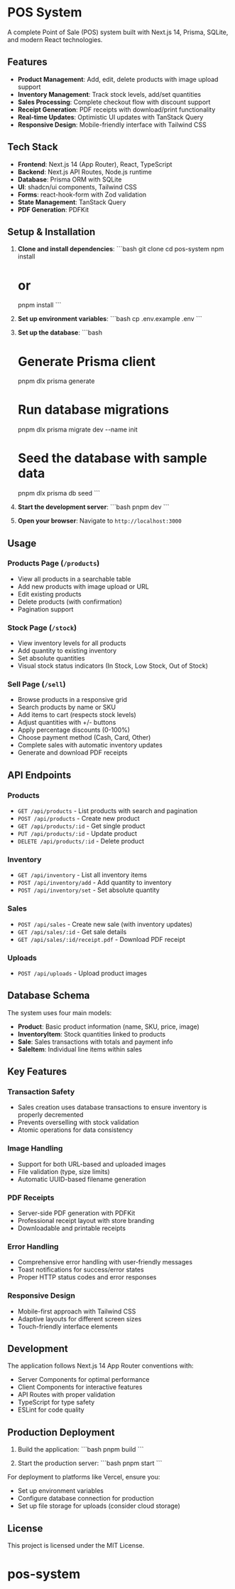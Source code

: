 # POS System

A complete Point of Sale (POS) system built with Next.js 14, Prisma, SQLite, and modern React technologies.

## Features

- **Product Management**: Add, edit, delete products with image upload support
- **Inventory Management**: Track stock levels, add/set quantities
- **Sales Processing**: Complete checkout flow with discount support
- **Receipt Generation**: PDF receipts with download/print functionality
- **Real-time Updates**: Optimistic UI updates with TanStack Query
- **Responsive Design**: Mobile-friendly interface with Tailwind CSS

## Tech Stack

- **Frontend**: Next.js 14 (App Router), React, TypeScript
- **Backend**: Next.js API Routes, Node.js runtime
- **Database**: Prisma ORM with SQLite
- **UI**: shadcn/ui components, Tailwind CSS
- **Forms**: react-hook-form with Zod validation
- **State Management**: TanStack Query
- **PDF Generation**: PDFKit

## Setup & Installation

1. **Clone and install dependencies**:
   \`\`\`bash
   git clone <repository-url>
   cd pos-system
   npm install
   # or
   pnpm install
   \`\`\`

2. **Set up environment variables**:
   \`\`\`bash
   cp .env.example .env
   \`\`\`

3. **Set up the database**:
   \`\`\`bash
   # Generate Prisma client
   pnpm dlx prisma generate
   
   # Run database migrations
   pnpm dlx prisma migrate dev --name init
   
   # Seed the database with sample data
   pnpm dlx prisma db seed
   \`\`\`

4. **Start the development server**:
   \`\`\`bash
   pnpm dev
   \`\`\`

5. **Open your browser**:
   Navigate to `http://localhost:3000`

## Usage

### Products Page (`/products`)
- View all products in a searchable table
- Add new products with image upload or URL
- Edit existing products
- Delete products (with confirmation)
- Pagination support

### Stock Page (`/stock`)
- View inventory levels for all products
- Add quantity to existing inventory
- Set absolute quantities
- Visual stock status indicators (In Stock, Low Stock, Out of Stock)

### Sell Page (`/sell`)
- Browse products in a responsive grid
- Search products by name or SKU
- Add items to cart (respects stock levels)
- Adjust quantities with +/- buttons
- Apply percentage discounts (0-100%)
- Choose payment method (Cash, Card, Other)
- Complete sales with automatic inventory updates
- Generate and download PDF receipts

## API Endpoints

### Products
- `GET /api/products` - List products with search and pagination
- `POST /api/products` - Create new product
- `GET /api/products/:id` - Get single product
- `PUT /api/products/:id` - Update product
- `DELETE /api/products/:id` - Delete product

### Inventory
- `GET /api/inventory` - List all inventory items
- `POST /api/inventory/add` - Add quantity to inventory
- `POST /api/inventory/set` - Set absolute quantity

### Sales
- `POST /api/sales` - Create new sale (with inventory updates)
- `GET /api/sales/:id` - Get sale details
- `GET /api/sales/:id/receipt.pdf` - Download PDF receipt

### Uploads
- `POST /api/uploads` - Upload product images

## Database Schema

The system uses four main models:

- **Product**: Basic product information (name, SKU, price, image)
- **InventoryItem**: Stock quantities linked to products
- **Sale**: Sales transactions with totals and payment info
- **SaleItem**: Individual line items within sales

## Key Features

### Transaction Safety
- Sales creation uses database transactions to ensure inventory is properly decremented
- Prevents overselling with stock validation
- Atomic operations for data consistency

### Image Handling
- Support for both URL-based and uploaded images
- File validation (type, size limits)
- Automatic UUID-based filename generation

### PDF Receipts
- Server-side PDF generation with PDFKit
- Professional receipt layout with store branding
- Downloadable and printable receipts

### Error Handling
- Comprehensive error handling with user-friendly messages
- Toast notifications for success/error states
- Proper HTTP status codes and error responses

### Responsive Design
- Mobile-first approach with Tailwind CSS
- Adaptive layouts for different screen sizes
- Touch-friendly interface elements

## Development

The application follows Next.js 14 App Router conventions with:
- Server Components for optimal performance
- Client Components for interactive features
- API Routes with proper validation
- TypeScript for type safety
- ESLint for code quality

## Production Deployment

1. Build the application:
   \`\`\`bash
   pnpm build
   \`\`\`

2. Start the production server:
   \`\`\`bash
   pnpm start
   \`\`\`

For deployment to platforms like Vercel, ensure you:
- Set up environment variables
- Configure database connection for production
- Set up file storage for uploads (consider cloud storage)

## License

This project is licensed under the MIT License.
# pos-system
